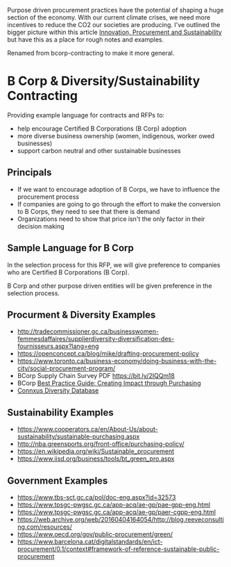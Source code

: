 Purpose driven procurement practices have the potential of shaping a huge section of the economy. With our current climate crises, we need more incentives to reduce the CO2 our societies are producing. I've outlined the bigger picture within this article [Innovation, Procurement and Sustainability](https://medium.com/openconcept-stories/innovation-procurement-and-sustainability-c9e8f887715b) but have this as a place for rough notes and examples.

Renamed from bcorp-contracting to make it more general.

# B Corp & Diversity/Sustainability Contracting
Providing example language for contracts and RFPs to:
- help encourage Certified B Corporations (B Corp) adoption
- more diverse business ownership (women, indigenous, worker owed businesses)
- support carbon neutral and other sustainable businesses

## Principals

- If we want to encourage adoption of B Corps, we have to influence the procurement process
- If companies are going to go through the effort to make the conversion to B Corps, they need to see that there is demand
- Organizations need to show that price isn't the only factor in their decision making

## Sample Language for B Corp

In the selection process for this RFP, we will give preference to companies who are Certified B Corporations (B Corp). 

B Corp and other purpose driven entities will be given preference in the selection process.

## Procurment & Diversity Examples
- http://tradecommissioner.gc.ca/businesswomen-femmesdaffaires/supplierdiversity-diversification-des-fournisseurs.aspx?lang=eng
- https://openconcept.ca/blog/mike/drafting-procurement-policy
- https://www.toronto.ca/business-economy/doing-business-with-the-city/social-procurement-program/
- BCorp Supply Chain Survey PDF https://bit.ly/2IQQm18
- BCorp [Best Practice Guide: Creating Impact through Purchasing](https://b-lab.uservoice.com/knowledgebase/articles/1161454-best-practice-guide-creating-impact-through-purch)
- [Connxus Diversity Database](https://connxus.com/supplier-diversity-solutions/buyer-services-connxus-database/)


## Sustainability Examples
- https://www.cooperators.ca/en/About-Us/about-sustainability/sustainable-purchasing.aspx
- http://nba.greensports.org/front-office/purchasing-policy/
- https://en.wikipedia.org/wiki/Sustainable_procurement
- https://www.iisd.org/business/tools/bt_green_pro.aspx

## Government Examples
- https://www.tbs-sct.gc.ca/pol/doc-eng.aspx?id=32573
- https://www.tpsgc-pwgsc.gc.ca/app-acq/ae-gp/pae-gpp-eng.html
- https://www.tpsgc-pwgsc.gc.ca/app-acq/ae-gp/paer-cgpp-eng.html
- https://web.archive.org/web/20160404164054/http://blog.reeveconsulting.com/resources/
- https://www.oecd.org/gov/public-procurement/green/
- https://www.barcelona.cat/digitalstandards/en/ict-procurement/0.1/context#framework-of-reference-sustainable-public-procurement
